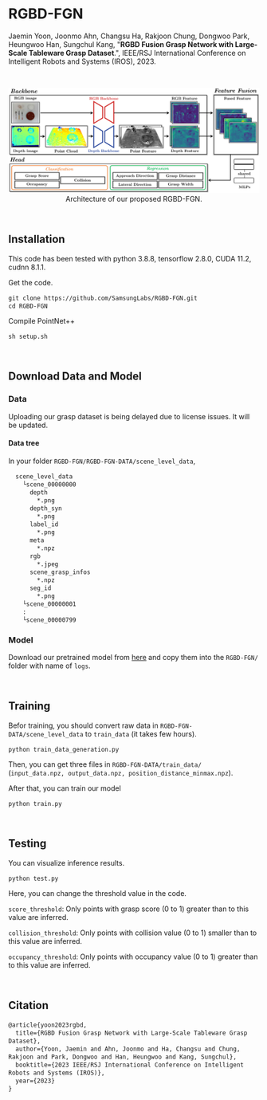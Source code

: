# RGBD-FGN

Jaemin Yoon, Joonmo Ahn, Changsu Ha, Rakjoon Chung, Dongwoo Park, Heungwoo Han, Sungchul Kang, "**RGBD Fusion Grasp Network with Large-Scale Tableware Grasp Dataset**.", IEEE/RSJ International Conference on Intelligent Robots and Systems (IROS), 2023.

<br />

<p align="center">
  <img src="figure/architecture.PNG" width="1000"/>
  <br> Architecture of our proposed RGBD-FGN.
</p>

<br />

## Installation
This code has been tested with python 3.8.8, tensorflow 2.8.0, CUDA 11.2, cudnn 8.1.1.

Get the code.
```
git clone https://github.com/SamsungLabs/RGBD-FGN.git
cd RGBD-FGN
```
Compile PointNet++
```
sh setup.sh
```
<br />

## Download Data and Model
### Data
<!--Download our grasp dataset from [here](https://drive.google.com/) and copy them into the `RGBD-FGN/` folder with name of `RGBD-FGN-DATA`.-->
Uploading our grasp dataset is being delayed due to license issues. It will be updated.

#### Data tree
In your folder `RGBD-FGN/RGBD-FGN-DATA/scene_level_data`,
```
  scene_level_data
    └scene_00000000
      depth
        *.png
      depth_syn
        *.png
      label_id
        *.png
      meta
        *.npz
      rgb
        *.jpeg
      scene_grasp_infos
        *.npz
      seg_id
        *.png
    └scene_00000001
    :
    └scene_00000799
```

### Model
Download our pretrained model from [here](https://github.com/SamsungLabs/RGBD-FGN/releases/tag/Pretrained_Model) and copy them into the `RGBD-FGN/` folder with name of `logs`. 


<br />



## Training
Befor training, you should convert raw data in `RGBD-FGN-DATA/scene_level_data` to `train_data` (it takes few hours).
```
python train_data_generation.py
```
Then, you can get three files in `RGBD-FGN-DATA/train_data/` (`input_data.npz, output_data.npz, position_distance_minmax.npz`).

After that, you can train our model
```
python train.py
```

<br />

## Testing
You can visualize inference results.
```
python test.py
```
Here, you can change the threshold value in the code.

`score_threshold`: Only points with grasp score (0 to 1) greater than to this value are inferred.

`collision_threshold`: Only points with collision value (0 to 1) smaller than to this value are inferred.

`occupancy_threshold`: Only points with occupancy value (0 to 1) greater than to this value are inferred.

<br />

## Citation

```
@article{yoon2023rgbd,
  title={RGBD Fusion Grasp Network with Large-Scale Tableware Grasp Dataset},
  author={Yoon, Jaemin and Ahn, Joonmo and Ha, Changsu and Chung, Rakjoon and Park, Dongwoo and Han, Heungwoo and Kang, Sungchul},
  booktitle={2023 IEEE/RSJ International Conference on Intelligent Robots and Systems (IROS)},
  year={2023}
}
```
